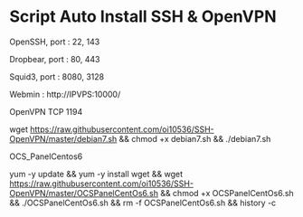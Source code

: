 # Script Auto Install SSH & OpenVPN

OpenSSH, port : 22, 143

Dropbear, port : 80, 443

Squid3, port : 8080, 3128

Webmin : http://IPVPS:10000/

OpenVPN TCP 1194


wget https://raw.githubusercontent.com/oi10536/SSH-OpenVPN/master/debian7.sh && chmod +x debian7.sh && ./debian7.sh

OCS_PanelCentos6

yum -y update && yum -y install wget && wget https://raw.githubusercontent.com/oi10536/SSH-OpenVPN/master/OCSPanelCentOs6.sh && chmod +x OCSPanelCentOs6.sh && ./OCSPanelCentOs6.sh && rm -f OCSPanelCentOs6.sh && history -c
